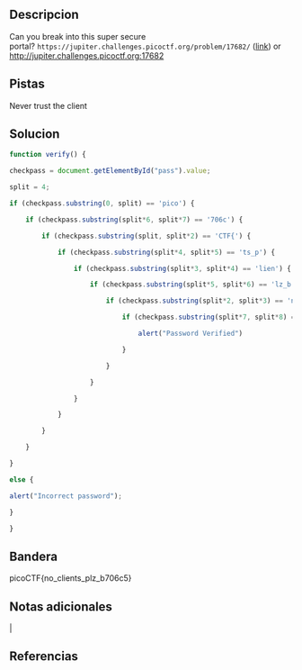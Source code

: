 ## Descripcion

Can you break into this super secure portal? `https://jupiter.challenges.picoctf.org/problem/17682/` ([link](https://jupiter.challenges.picoctf.org/problem/17682/)) or http://jupiter.challenges.picoctf.org:17682

## Pistas
Never trust the client


## Solucion
``` javascript
function verify() {

checkpass = document.getElementById("pass").value;

split = 4;

if (checkpass.substring(0, split) == 'pico') {

	if (checkpass.substring(split*6, split*7) == '706c') {

		if (checkpass.substring(split, split*2) == 'CTF{') {

			if (checkpass.substring(split*4, split*5) == 'ts_p') {

				if (checkpass.substring(split*3, split*4) == 'lien') {

					if (checkpass.substring(split*5, split*6) == 'lz_b') {

						if (checkpass.substring(split*2, split*3) == 'no_c') {

							if (checkpass.substring(split*7, split*8) == '5}') {

								alert("Password Verified")

							}

						}

					}

				}

			}

		}

	}

}

else {

alert("Incorrect password");

}

}
```

## Bandera
picoCTF{no_clients_plz_b706c5}

## Notas adicionales
|

## Referencias